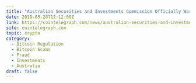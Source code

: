 ```yaml
---
title: "Australian Securities and Investments Commission Officially Warns Against OneCoin"
date: 2019-05-28T12:12:00Z
link: https://cointelegraph.com/news/australian-securities-and-investments-commission-officially-warns-against-onecoin?utm_medium=RSS&utm_source=hune
site: cointelegraph.com
topic: crypto
category:
  - Bitcoin Regulation
  - Bitcoin Scams
  - Fraud
  - Investments
  - Australia
draft: false
---
```

